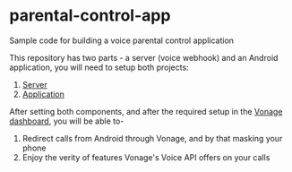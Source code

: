 # parental-control-app

Sample code for building a voice parental control application

This repository has two parts - a server (voice webhook) and an Android application, you will need to setup both projects:

1. [Server](./parental-control-server/README.md)
2. [Application](./parental-control-app/README.md)

After setting both components, and after the required setup in the [Vonage dashboard](https://dashboard.nexmo.com/sign-in), you will be able to-

1. Redirect calls from Android through Vonage, and by that masking your phone
2. Enjoy the verity of features Vonage's Voice API offers on your calls
